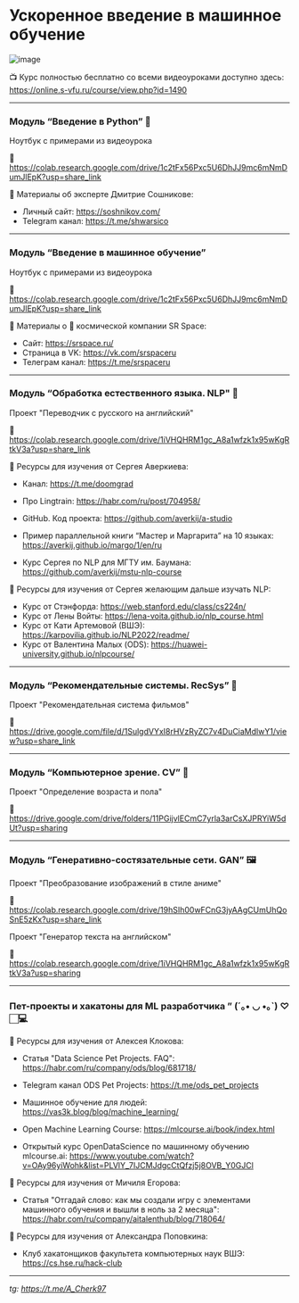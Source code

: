 # Ускоренное введение в машинное обучение 

![image](https://user-images.githubusercontent.com/40435922/227041064-52fd76bb-6310-487f-b2f3-2ff4c7a70259.png)



📺 Курс полностью бесплатно со всеми видеоуроками доступно здесь: https://online.s-vfu.ru/course/view.php?id=1490

---


### Модуль “Введение в Python” 🐍



Ноутбук с примерами из видеоурока 

🚀 https://colab.research.google.com/drive/1c2tFx56Pxc5U6DhJJ9mc6mNmDumJlEpK?usp=share_link



📝 Материалы об эксперте Дмитрие Сошникове:

- Личный сайт: https://soshnikov.com/
- Telegram канал: https://t.me/shwarsico 

***


### Модуль “Введение в машинное обучение” 



Ноутбук с примерами из видеоурока 

🚀 https://colab.research.google.com/drive/1c2tFx56Pxc5U6DhJJ9mc6mNmDumJlEpK?usp=share_link



📝 Материалы о 🚀 космической компании SR Space:

- Сайт: https://srspace.ru/
- Страница в VK: https://vk.com/srspaceru
- Телеграм канал: https://t.me/srspaceru

***


### **Модуль “Обработка естественного языка. NLP" 💬**  


Проект "Переводчик с русского на английский"


🚀 https://colab.research.google.com/drive/1iVHQHRM1gc_A8a1wfzk1x95wKgRtkV3a?usp=share_link


📝 Ресурсы для изучения от Сергея Аверкиева:
- Канал: https://t.me/doomgrad
- Про Lingtrain: https://habr.com/ru/post/704958/
- GitHub. Код проекта: https://github.com/averkij/a-studio
- Пример параллельной книги “Мастер и Маргарита” на 10 языках: https://averkij.github.io/margo/1/en/ru

- Курс Сергея по NLP для МГТУ им. Баумана: https://github.com/averkij/mstu-nlp-course

📝 Ресурсы для изучения от Сергея желающим дальше изучать NLP:
- Курс от Стэнфорда: https://web.stanford.edu/class/cs224n/
- Курс от Лены Войты: https://lena-voita.github.io/nlp_course.html
- Курс от Кати Артемовой (ВШЭ): https://karpovilia.github.io/NLP2022/readme/
- Курс от Валентина Малых (ODS): https://huawei-university.github.io/nlpcourse/


***

### **Модуль “Рекомендательные системы. RecSys” 🎥**



Проект "Рекомендательная система фильмов"



🚀 https://drive.google.com/file/d/1SulgdVYxI8rHVzRyZC7v4DuCiaMdlwY1/view?usp=share_link


***

### **Модуль “Компьютерное зрение. CV” 👀**


Проект "Определение возраста и пола"


🚀 https://drive.google.com/drive/folders/11PGijvlECmC7yrla3arCsXJPRYiW5dUt?usp=sharing


***



### **Модуль “Генеративно-состязательные сети. GAN” 🖼️**



Проект "Преобразование изображений в стиле аниме"


🚀 https://colab.research.google.com/drive/19hSIh00wFCnG3jyAAgCUmUhQoSnE5zKx?usp=share_link


Проект "Генератор текста на английском"


🚀 https://colab.research.google.com/drive/1iVHQHRM1gc_A8a1wfzk1x95wKgRtkV3a?usp=sharing


***



### **Пет-проекты и хакатоны для ML разработчика ” (´｡• ◡ •｡`) ♡🏻‍💻**



📝 Ресурсы для изучения от Алексея Клокова:
- Статья "Data Science Pet Projects. FAQ": https://habr.com/ru/company/ods/blog/681718/
- Telegram канал ODS Pet Projects: https://t.me/ods_pet_projects

- Машинное обучение для людей: https://vas3k.blog/blog/machine_learning/
- Open Machine Learning Course: https://mlcourse.ai/book/index.html
- Открытый курс OpenDataScience по машинному обучению mlcourse.ai: https://www.youtube.com/watch?v=OAy96yiWohk&list=PLVlY_7IJCMJdgcCtQfzj5j8OVB_Y0GJCl


📝 Ресурсы для изучения от Мичиля Егорова:
- Статья "Отгадай слово: как мы создали игру с элементами машинного обучения и вышли в ноль за 2 месяца": https://habr.com/ru/company/aitalenthub/blog/718064/


📝 Ресурсы для изучения от Александра Поповкина:
- Клуб хакатонщиков факультета компьютерных наук ВШЭ: https://cs.hse.ru/hack-club


***


_tg: https://t.me/A_Cherk97_
